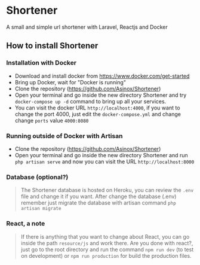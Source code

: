 # Shortener
A small and simple url shortener with Laravel, Reactjs and Docker

## How to install Shortener
### Installation with Docker

* Download and install docker from https://www.docker.com/get-started
* Bring up Docker, wait for "Docker is running"
* Clone the repository (https://github.com/Asinox/Shortener)
* Open your terminal and go inside the new directory Shortener and try `docker-compose up -d` command to bring up all your services.
* You can visit the docker URL `http://localhost:4000`, if you want to change the port 4000, just edit the `docker-compose.yml` and change change `ports` value `4000:8080`

### Running outside of Docker with Artisan
* Clone the repository (https://github.com/Asinox/Shortener)
* Open your terminal and go inside the new directory Shortener and run `php artisan serve` and now you can visit the URL `http://localhost:8000`

### Database (optional?)
> The Shortener database is hosted on Heroku, you can review the `.env` file and change it if you want.
> After change the database (.env) remember just migrate the database with artisan command `php artisan migrate`

### React, a note
>If there is anything that you want to change about React, you can go inside the path `resource/js` and work there.
>Are you done with react?, just go to the root directory and run the command `npm run dev` (to test on development) or `npm run production` for build the production files.

